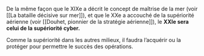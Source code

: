 De la même façon que le XIXe a décrit le concept de maîtrise de la mer (voir [[La bataille décisive sur mer]]), et que le XXe a accouché de la supériorité aérienne (voir [[Douhet, pionnier de la stratégie aérienne]]), le **XXIe sera celui de la supériorité cyber.**

Comme la supériorité dans les autres milieux, il faudra l’acquérir ou la protéger pour permettre le succès des opérations.